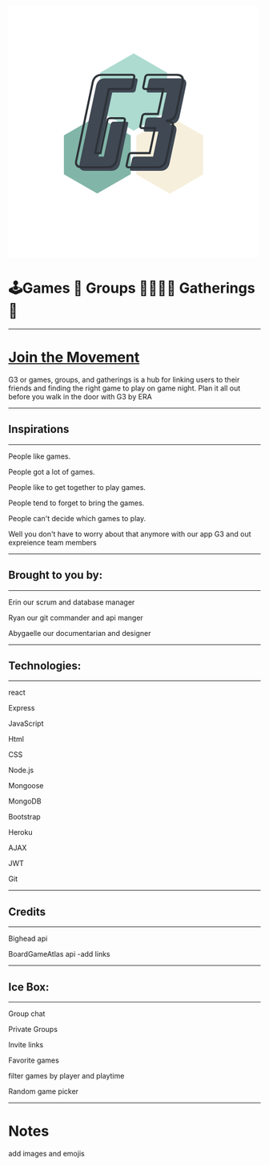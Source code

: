 ![view 1](public/logo.png)
# 🕹Games 🎲  Groups 👨‍👩‍👧‍👦  Gatherings 📅
___
# [Join the Movement](google.com)

G3 or games, groups, and gatherings is a hub for linking users to their friends and finding the right game to play on game night. Plan it all out before you walk in the door with G3 by ERA
___
## Inspirations
___
People like games.

People got a lot of games.

People like to get together to play games.

People tend to forget to bring the games.

People can't decide which games to play.

Well you don't have to worry about that anymore with our app G3 and out expreience team members
___
## Brought to you by:
___
Erin our scrum and database manager


Ryan our git commander and api manger


Abygaelle our documentarian and designer
___

## Technologies:
___
react

Express

JavaScript

Html

CSS

Node.js

Mongoose

MongoDB

Bootstrap

Heroku

AJAX

JWT

Git
___
## Credits
___
Bighead api

BoardGameAtlas api -add links
___
## Ice Box:
___
Group chat


Private Groups


Invite links


Favorite games


filter games by player and playtime


Random game picker
___
# Notes
add images and emojis

